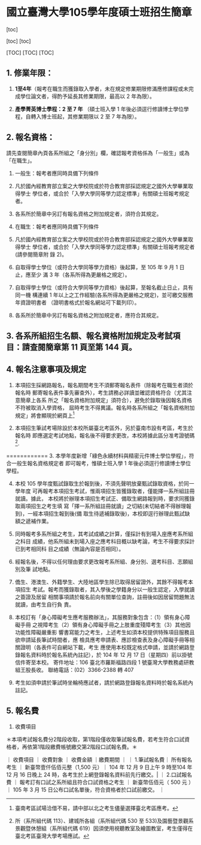 
# 國立臺灣大學105學年度碩士班招生簡章 

[toc]

 [toc]
	[toc]

[TOC]
 [TOC]
	[TOC]
## 1. 修業年限：

1.  **1至4年**（報考在職生而獲錄取入學者，未在規定修業期限修滿應修課程或未完成學位論文者，得酌予延長其修業期限，最高以 2 年為限）。

2.  **產學菁英博士學程：2 至 7 年** （碩士班入學 1 年後必須逕行修讀博士學位學程，自轉入博士班起，其修業期限以 2 至 7 年為限）。

## 2. 報名資格：
請先查閱簡章內頁各系所組之「身分別」欄，確認報考資格係為「一般生」或為「在職生」。 

1.  一般生：報考者應同時具備下列條件

 1. 凡於國內經教育部立案之大學校院或於符合教育部採認規定之國外大學畢業取得學士
學位者，或合於「入學大學同等學力認定標準」有關碩士班報考規定者。

 2. 各系所於簡章中另訂有報名資格之附加規定者，須符合其規定。 

2.  在職生：報考者應同時具備下列條件 

 1. 凡於國內經教育部立案之大學校院或於符合教育部採認規定之國外大學畢業取得學士
學位者，或合於「入學大學同等學力認定標準」有關碩士班報考規定者(請參閱簡章附
錄 2)。

 2. 自取得學士學位（或符合大學同等學力資格）後起算，至 105 年 9 月 1 日止，應至少
滿 3 年（各系所得為更嚴格之規定）。

 3. 自取得學士學位（或符合大學同等學力資格）後起算，至報名截止日止，具有同一機
構連續 1 年以上之工作經驗(各系所得為更嚴格之規定)，並可繳交服務年資證明書者
（證明書格式於報名網站可下載列印）。

 4. 各系所於簡章中另訂有報名資格之附加規定者，應符合其規定。

## 3. 各系所組招生名額、報名資格附加規定及考試項目：請查閱簡章第 11 頁至第 144 頁。

## 4. 報名注意事項及規定 

1. 本項招生採網路報名，報名期間考生不須郵寄報名表件（除報考在職生者須於報名時
郵寄報名表件事先審查外），考生請務必詳讀並確認資格符合（尤其注意簡章上各系
所之「報名資格附加規定」須符合），避免於錄取後因報名資格不符被取消入學資格，
屆時考生不得異議。報名時各系所組之「報名資格附加規定」將會顯現於網頁上[^1] 

2. 本項招生筆試考場除設於本校所屬臺北考區外，另於臺南市設有考區，考生於報名時
即應選定考試地點，報名後不得要求更改，本校將據此區分准考證號碼[^2]. 

[^1]: 臺南考區試場洽借不易，請中部以北之考生儘量選擇臺北考區應考。 

[^2]:所（系所組代碼 113）、建城所各組（系所組代碼 530 至 533)及園藝暨景觀系景觀暨休憩組（系所組代碼 619）因須使用視聽教室及繪圖教室，考生僅得在臺北考區臺灣大學考場應試。 

============
3.  本學年度新增「綠色永續材料與精密元件博士學位學程」，符合一般生報名資格規定者
即可報考，惟碩士班入學 1 年後必須逕行修讀博士學位學程。

4.  本校 105 學年度甄試錄取生於報到後，不須先聲明放棄甄試錄取資格，於同一學年度
可再報考本項招生考試，惟兩項招生皆獲錄取者，僅能擇一系所組註冊就讀。據此，
本校將於辦理本項招生考試正、備取生網路報到時，要求同獲錄取兩項招生之考生填
寫「擇一系所組註冊就讀」之切結(未切結者不得辦理報到)，一經本項招生報到後(備
取生待遞補錄取後)，本校即逕行辦理此甄試缺額之遞補作業。

5.  同時報考多系所組之考生，其考試成績之計算，僅採計有到場入座應考系所組之科目
成績，他系所組未到場入座之應考科目概以缺考論，考生不得要求採計已到考相同科
目之成績（無論內容是否相同）。

6.  經報名後，不得以任何理由要求更改報考系所組、身分別、選考科目、志願組別及筆
試地點。

7.  僑生、港澳生、外籍學生、大陸地區學生除已取得居留證外，其餘不得報考本項招生
考試。報考而獲錄取者，其入學後之學籍身分以一般生認定，入學就讀之簽證及居留
相關事項請於報名前向有關單位查詢，註冊後如因居留問題無法就讀，由考生自行負
責。
8.  本校訂有「身心障礙考生應考服務辦法」，其服務對象包含：（1）領有身心障礙手冊
之視障考生（2）領有身心障礙手冊之上肢重度殘障考生（3）其他因功能性障礙嚴重影
響書寫能力之考生，上述考生如須本校提供特殊項目服務且欲申請延長筆試時間者，應
檢具應考申請表、應診檢查表及身心障礙手冊等相關證明（各表件可自網站下載，考生
應使用本校既定格式申請，並請於網路登錄報名資料時於報名系統內註記），於 104
年 12 月 17 日（星期四）前以掛號信件寄至本校。
寄件地址：106 臺北市羅斯福路四段 1 號臺灣大學教務處研教組王股長收。
聯絡電話：(02）3366-2388 轉 407

9.  考生如須申請於筆試時坐輪椅應試者，請於網路登錄報名資料時於報名系統內註記。

## 5. 報名費
1. 收費項目 

＊本項考試報名費分2階段收取，第1階段僅收取筆試報名費，若考生符合口試資格者，再依第1階段繳費帳號繳交第2階段口試報名費。＊

｜ 收費項目 ｜ 收費對象 ｜ 收費金額  ｜繳費期間 ｜
｜ 1.筆試報名費｜ 所有報名考生 ｜ 新臺幣壹仟伍佰元整（1,500 元）｜ 104 年 12 月 9 日上午 9 時至104 年 12 月 16 日晚上 24 時，各考生於上網登錄報名資料前先行繳交。| 
｜ 2.口試報名費 ｜ 報考訂有口試之系所組且符合口試資格之考生 ｜ 新臺幣伍佰元（ 500 元 ） ｜ 105 年 3 月 15 日公布口試名單後，符合資格者於口試前繳交。 ｜

